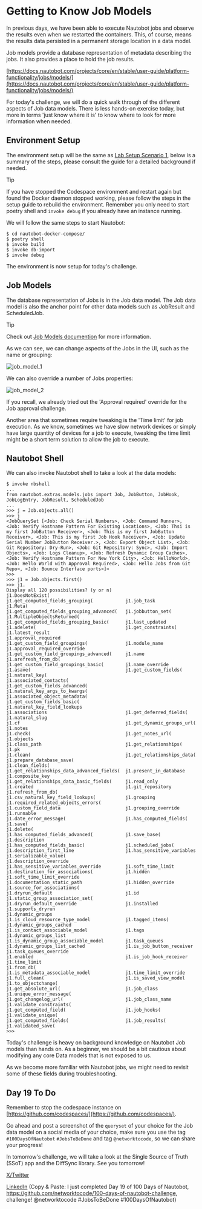 # Getting to Know Job Models 

In previous days, we have been able to execute Nautobot jobs and observe the results even when we restarted the containers. This, of course, means the results data persisted in a permanent storage location in a data model. 

Job models provide a database representation of metadata describing the jobs. It also provides a place to hold the job results. 

[https://docs.nautobot.com/projects/core/en/stable/user-guide/platform-functionality/jobs/models/](https://docs.nautobot.com/projects/core/en/stable/user-guide/platform-functionality/jobs/models/)

For today's challenge, we will do a quick walk through of the different aspects of Job data models. There is less hands-on exercise today, but more in terms 'just know where it is' to know where to look for more information when needed. 

## Environment Setup

The environment setup will be the same as [Lab Setup Scenario 1](../Lab_Setup/scenario_1_setup/README.md), below is a summary of the steps, please consult the guide for a detailed background if needed. 

> [!TIP]
> If you have stopped the Codespace environment and restart again but found the Docker daemon stopped working, please follow the steps in the setup guide to rebuild the environment. Remember you only need to start poetry shell and `invoke debug` if you already have an instance running. 

We will follow the same steps to start Nautobot: 

```
$ cd nautobot-docker-compose/
$ poetry shell
$ invoke build
$ invoke db-import
$ invoke debug
```

The environment is now setup for today's challenge.  

## Job Models

The database representation of Jobs is in the Job data model. The Job data model is also the anchor point for other data models such as JobResult and ScheduledJob. 

>[!TIP]
> Check out [Job Models documention](https://docs.nautobot.com/projects/core/en/stable/user-guide/platform-functionality/jobs/models/) for more information.

As we can see, we can change aspects of the Jobs in the UI, such as the name or grouping: 

![job_model_1](images/job_model_1.png)

We can also override a number of Jobs properties: 

![job_model_2](images/job_model_2.png)

If you recall, we already tried out the 'Approval required' override for the Job approval challenge. 

Another area that sometimes require tweaking is the 'Time limit' for job execution. As we know, sometimes we have slow network devices or simply have large quantity of devices for a job to execute, tweaking the time limit might be a short term solution to allow the job to execute. 

## Nautobot Shell

We can also invoke Nautobot shell to take a look at the data models: 

```
$ invoke nbshell
...
from nautobot.extras.models.jobs import Job, JobButton, JobHook, JobLogEntry, JobResult, ScheduledJob
...
>>> j = Job.objects.all()
>>> j
<JobQuerySet [<Job: Check Serial Numbers>, <Job: Command Runner>, <Job: Verify Hostname Pattern For Existing Locations>, <Job: Thsi is my first JobButton Receiver>, <Job: This is my first JobButton Receiver>, <Job: This is my first Job Hook Receiver>, <Job: Update Serial Number JobButton Receiver.>, <Job: Export Object List>, <Job: Git Repository: Dry-Run>, <Job: Git Repository: Sync>, <Job: Import Objects>, <Job: Logs Cleanup>, <Job: Refresh Dynamic Group Caches>, <Job: Verify Hostname Pattern For New York City>, <Job: HelloWorld>, <Job: Hello World with Approval Required>, <Job: Hello Jobs from Git Repo>, <Job: Bounce Interface ports>]>
>>>
>>> j1 = Job.objects.first()
>>> j1.
Display all 120 possibilities? (y or n)
j1.DoesNotExist(                            j1.get_computed_fields_grouping(            j1.job_task
j1.Meta(                                    j1.get_computed_fields_grouping_advanced(   j1.jobbutton_set(
j1.MultipleObjectsReturned(                 j1.get_computed_fields_grouping_basic(      j1.last_updated
j1.adelete(                                 j1.get_constraints(                         j1.latest_result
j1.approval_required                        j1.get_custom_field_groupings(              j1.module_name
j1.approval_required_override               j1.get_custom_field_groupings_advanced(     j1.name
j1.arefresh_from_db(                        j1.get_custom_field_groupings_basic(        j1.name_override
j1.asave(                                   j1.get_custom_fields(                       j1.natural_key(
j1.associated_contacts(                     j1.get_custom_fields_advanced(              j1.natural_key_args_to_kwargs(
j1.associated_object_metadata(              j1.get_custom_fields_basic(                 j1.natural_key_field_lookups
j1.associations                             j1.get_deferred_fields(                     j1.natural_slug
j1.cf                                       j1.get_dynamic_groups_url(                  j1.notes
j1.check(                                   j1.get_notes_url(                           j1.objects
j1.class_path                               j1.get_relationships(                       j1.pk
j1.clean(                                   j1.get_relationships_data(                  j1.prepare_database_save(
j1.clean_fields(                            j1.get_relationships_data_advanced_fields(  j1.present_in_database
j1.composite_key                            j1.get_relationships_data_basic_fields(     j1.read_only
j1.created                                  j1.git_repository                           j1.refresh_from_db(
j1.csv_natural_key_field_lookups(           j1.grouping                                 j1.required_related_objects_errors(
j1.custom_field_data                        j1.grouping_override                        j1.runnable
j1.date_error_message(                      j1.has_computed_fields(                     j1.save(
j1.delete(                                  j1.has_computed_fields_advanced(            j1.save_base(
j1.description                              j1.has_computed_fields_basic(               j1.scheduled_jobs(
j1.description_first_line                   j1.has_sensitive_variables                  j1.serializable_value(
j1.description_override                     j1.has_sensitive_variables_override         j1.soft_time_limit
j1.destination_for_associations(            j1.hidden                                   j1.soft_time_limit_override
j1.documentation_static_path                j1.hidden_override                          j1.source_for_associations(
j1.dryrun_default                           j1.id                                       j1.static_group_association_set(
j1.dryrun_default_override                  j1.installed                                j1.supports_dryrun
j1.dynamic_groups                           j1.is_cloud_resource_type_model             j1.tagged_items(
j1.dynamic_groups_cached                    j1.is_contact_associable_model              j1.tags
j1.dynamic_groups_list                      j1.is_dynamic_group_associable_model        j1.task_queues
j1.dynamic_groups_list_cached               j1.is_job_button_receiver                   j1.task_queues_override
j1.enabled                                  j1.is_job_hook_receiver                     j1.time_limit
j1.from_db(                                 j1.is_metadata_associable_model             j1.time_limit_override
j1.full_clean(                              j1.is_saved_view_model                      j1.to_objectchange(
j1.get_absolute_url(                        j1.job_class                                j1.unique_error_message(
j1.get_changelog_url(                       j1.job_class_name                           j1.validate_constraints(
j1.get_computed_field(                      j1.job_hooks(                               j1.validate_unique(
j1.get_computed_fields(                     j1.job_results(                             j1.validated_save(
>>>
```

Today's challenge is heavy on background knowledge on Nautobot Job models than hands on. As a beginner, we should be a bit cautious about modifying any core Data models that is not exposed to us. 

As we become more familiar with Nautobot jobs, we might need to revisit some of these fields during troubleshooting. 

## Day 19 To Do

Remember to stop the codespace instance on [https://github.com/codespaces/](https://github.com/codespaces/). 

Go ahead and post a screenshot of the `queryset` of your choice for the Job data model on a social media of your choice, make sure you use the tag `#100DaysOfNautobot` `#JobsToBeDone` and tag `@networktocode`, so we can share your progress! 

In tomorrow's challenge, we will take a look at the Single Source of Truth (SSoT) app and the DiffSync library. See you tomorrow! 

[X/Twitter](<https://twitter.com/intent/tweet?url=https://github.com/networktocode/100-days-of-nautobot-challenge&text=I+jst+completed+Day+19+of+the+100+days+of+nautobot+challenge+!&hashtags=100DaysOfNautobot,JobsToBeDone>)

[LinkedIn](https://www.linkedin.com/) (Copy & Paste: I just completed Day 19 of 100 Days of Nautobot, https://github.com/networktocode/100-days-of-nautobot-challenge, challenge! @networktocode #JobsToBeDone #100DaysOfNautobot)
